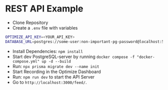 # REST API Example

- Clone Repository
- Create a `.env` file with variables

```bash
OPTIMIZE_API_KEY=<YOUR_API_KEY>
DATABASE_URL=postgres://some-user:non-important-pg-password@localhost:5439/dev?schema=public
```

- Install Dependencies: `npm install`
- Start dev PostgreSQL-server by running `docker compose -f "docker-compose.yml" up -d --build`
- Run: `npx prisma migrate dev --name init`
- Start Recording in the Optimize Dashboard
- Run: `npm run dev` to start the API Server
- Go to `http://localhost:3000/feed/`.
